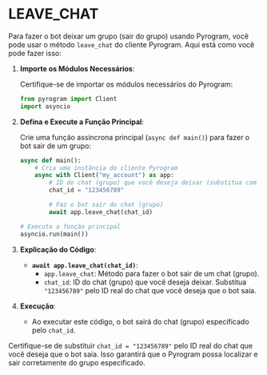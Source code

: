 # LEAVE_CHAT
Para fazer o bot deixar um grupo (sair do grupo) usando Pyrogram, você pode usar o método `leave_chat` do cliente Pyrogram. Aqui está como você pode fazer isso:

1. **Importe os Módulos Necessários**:

   Certifique-se de importar os módulos necessários do Pyrogram:

   ```python
   from pyrogram import Client
   import asyncio
   ```

2. **Defina e Execute a Função Principal**:

   Crie uma função assíncrona principal (`async def main()`) para fazer o bot sair de um grupo:

   ```python
   async def main():
       # Cria uma instância do cliente Pyrogram
       async with Client("my_account") as app:
           # ID do chat (grupo) que você deseja deixar (substitua com o ID real do chat)
           chat_id = "123456789"

           # Faz o bot sair do chat (grupo)
           await app.leave_chat(chat_id)

   # Executa a função principal
   asyncio.run(main())
   ```

3. **Explicação do Código**:

   - **`await app.leave_chat(chat_id)`**:
     - `app.leave_chat`: Método para fazer o bot sair de um chat (grupo).
     - `chat_id`: ID do chat (grupo) que você deseja deixar. Substitua `"123456789"` pelo ID real do chat que você deseja que o bot saia.

4. **Execução**:

   - Ao executar este código, o bot sairá do chat (grupo) especificado pelo `chat_id`.

Certifique-se de substituir `chat_id = "123456789"` pelo ID real do chat que você deseja que o bot saia. Isso garantirá que o Pyrogram possa localizar e sair corretamente do grupo especificado.

